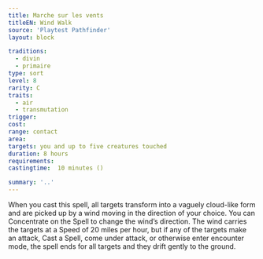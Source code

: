 ```yaml
---
title: Marche sur les vents
titleEN: Wind Walk
source: 'Playtest Pathfinder'
layout: block

traditions:
  - divin
  - primaire
type: sort
level: 8
rarity: C
traits:
  - air
  - transmutation
trigger: 
cost: 
range: contact
area: 
targets: you and up to five creatures touched
duration: 8 hours
requirements: 
castingtime:  10 minutes ()

summary: '..'
---
```

When you cast this spell, all targets transform into a vaguely cloud-like form and are picked up by a wind moving in the direction of your choice. You can Concentrate on the Spell to change the wind’s direction. The wind carries the targets at a Speed of 20 miles per hour, but if any of the targets make an attack, Cast a Spell, come under attack, or otherwise enter encounter mode, the spell ends for all targets and they drift gently to the ground.